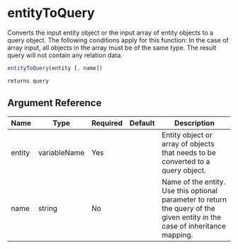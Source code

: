 # entityToQuery

Converts the input entity object or the input array of entity objects to a query object.
The following conditions apply for this function:
In the case of array input, all objects in the array must be of the same type.
The result query will not contain any relation data.

```javascript
entityToQuery(entity [, name])
```

```javascript
returns query
```

## Argument Reference

| Name | Type | Required | Default | Description |
| --- | --- | --- | --- | --- |
| entity | variableName | Yes |  | Entity object or array of objects that needs to be converted to a query object. |
| name | string | No |  | Name of the entity. Use this optional parameter to return the query of the given entity in the case of inheritance mapping. |
